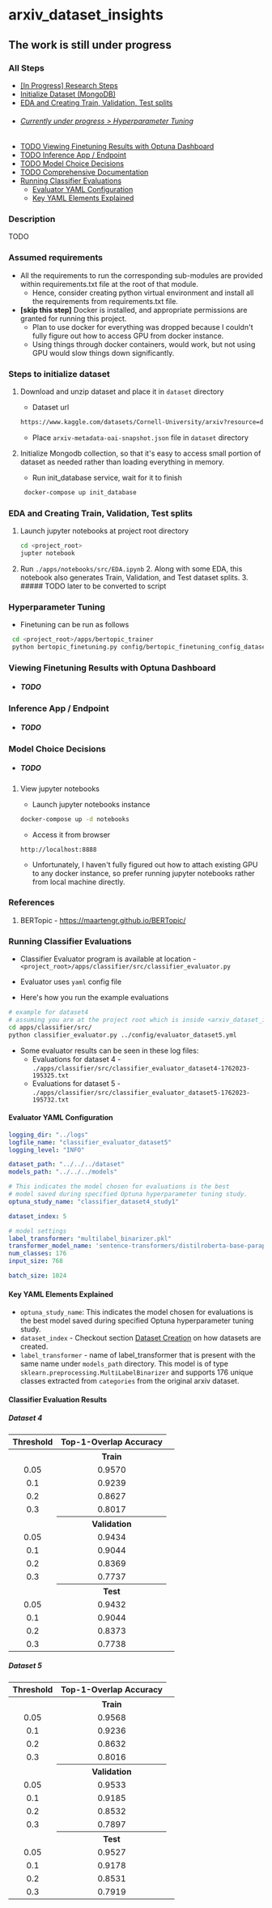 # arxiv_dataset_insights

## The work is still under progress


### All Steps
- [[In Progress] Research Steps](ResearchSteps.md)
- [Initialize Dataset (MongoDB)](#steps-to-initialize-dataset)
- [EDA and Creating Train, Validation, Test splits](#eda-and-creating-train-validation-test-splits)
- ###### [Currently under progress > Hyperparameter Tuning](#hyperparameter-tuning)
- [TODO Viewing Finetuning Results with Optuna Dashboard](#viewing-finetuning-results-with-optuna-dashboard)
- [TODO Inference App / Endpoint](#inference-app--endpoint)
- [TODO Model Choice Decisions](#model-choice-decisions)
- [TODO Comprehensive Documentation]()
- [Running Classifier Evaluations](#running-classifier-evaluations)
  - [Evaluator YAML Configuration](#evaluator-yaml-configuration)
  - [Key YAML Elements Explained](#key-yaml-elements-explained)


### Description
TODO

### Assumed requirements
- All the requirements to run the corresponding sub-modules are provided within requirements.txt file at the root of that module.
  - Hence, consider creating python virtual environment and install all the requirements from requirements.txt file.
- **[skip this step]** Docker is installed, and appropriate permissions are granted for running this project.
  - Plan to use docker for everything was dropped because I couldn't fully figure out how to access GPU from docker instance.
  - Using things through docker containers, would work, but not using GPU would slow things down significantly.

### Steps to initialize dataset
1. Download and unzip dataset and place it in `dataset` directory
   - Dataset url
   ```bash
   https://www.kaggle.com/datasets/Cornell-University/arxiv?resource=download
   ```
   - Place `arxiv-metadata-oai-snapshot.json` file in `dataset` directory
   
1. Initialize Mongodb collection, so that it's easy to access small portion of dataset as needed rather than loading everything in memory.
   - Run init_database service, wait for it to finish
   ```bash
    docker-compose up init_database
    ```

### EDA and Creating Train, Validation, Test splits
1. Launch jupyter notebooks at project root directory
   ```bash
   cd <project_root>
   jupter notebook
   ```
1. Run `./apps/notebooks/src/EDA.ipynb`
   2. Along with some EDA, this notebook also generates Train, Validation, and Test dataset splits. 
   3. ##### TODO later to be converted to script

### Hyperparameter Tuning
  - Finetuning can be run as follows
  ```bash
   cd <project_root>/apps/bertopic_trainer
   python bertopic_finetuning.py config/bertopic_finetuning_config_dataset_1.yml 
   ```

### Viewing Finetuning Results with Optuna Dashboard
- ##### TODO

### Inference App / Endpoint
- ##### TODO

### Model Choice Decisions 
- ##### TODO


1. View jupyter notebooks
   - Launch jupyter notebooks instance
   ```bash
   docker-compose up -d notebooks
   ```
   
   - Access it from browser
   ```
   http://localhost:8888
   ```
   
    - Unfortunately, I haven't fully figured out how to attach existing GPU to any docker instance, so prefer running jupyter notebooks rather from local machine directly.
   
### References
1. BERTopic - https://maartengr.github.io/BERTopic/

### Running Classifier Evaluations
- Classifier Evaluator program is available at location - `<project_root>/apps/classifier/src/classifier_evaluator.py`
- Evaluator uses `yaml` config file

- Here's how you run the example evaluations
```bash
# example for dataset4
# assuming you are at the project root which is inside <arxiv_dataset_insights> directory
cd apps/classifier/src/
python classifier_evaluator.py ../config/evaluator_dataset5.yml
```

- Some evaluator results can be seen in these log files:
  - Evaluations for dataset 4 - `./apps/classifier/src/classifier_evaluator_dataset4-1762023-195325.txt`
  - Evaluations for dataset 5 - `./apps/classifier/src/classifier_evaluator_dataset5-1762023-195732.txt`

#### Evaluator YAML Configuration
```yaml
logging_dir: "../logs"
logfile_name: "classifier_evaluator_dataset5"
logging_level: "INFO"

dataset_path: "../../../dataset"
models_path: "../../../models"

# This indicates the model chosen for evaluations is the best
# model saved during specified Optuna hyperparameter tuning study.
optuna_study_name: "classifier_dataset4_study1"

dataset_index: 5

# model settings
label_transformer: "multilabel_binarizer.pkl"
transformer_model_name: 'sentence-transformers/distilroberta-base-paraphrase-v1'
num_classes: 176
input_size: 768

batch_size: 1024
```
#### Key YAML Elements Explained
- `optuna_study_name`: This indicates the model chosen for evaluations is the best
model saved during specified Optuna hyperparameter tuning study.
- `dataset_index` - Checkout section [Dataset Creation](#dataset-creation) on how datasets are created.
- `label_transformer` - name of label_transformer that is present with the same name under `models_path` directory.
This model is of type `sklearn.preprocessing.MultiLabelBinarizer` and supports 176 unique classes extracted from `categories` from the original arxiv dataset.

#### Classifier Evaluation Results

##### Dataset 4
|       Threshold       | Top-1-Overlap Accuracy |
|:---------------------:|:----------------------:|
|   <th> Train </th>    |                        |
|         0.05          |         0.9570         |
|          0.1          |         0.9239         |
|          0.2          |         0.8627         |
|          0.3          |         0.8017         |
| <th> Validation </th> |                        |
|         0.05          |         0.9434         |
|          0.1          |         0.9044         |
|          0.2          |         0.8369         |
|          0.3          |         0.7737         |
|  <th> Test </th>      |                        |
|         0.05          |         0.9432         |
|          0.1          |         0.9044         |
|          0.2          |         0.8373         |
|          0.3          |         0.7738         |


##### Dataset 5
|       Threshold       | Top-1-Overlap Accuracy |
|:---------------------:|:----------------------:|
|   <th> Train </th>    |                        |
|         0.05          |         0.9568         |
|          0.1          |         0.9236         |
|          0.2          |         0.8632         |
|          0.3          |         0.8016         |
| <th> Validation </th> |                        |
|         0.05          |         0.9533         |
|          0.1          |         0.9185         |
|          0.2          |         0.8532         |
|          0.3          |         0.7897         |
|  <th> Test </th>      |                        |
|         0.05          |         0.9527         |
|          0.1          |         0.9178         |
|          0.2          |         0.8531         |
|          0.3          |         0.7919         |
